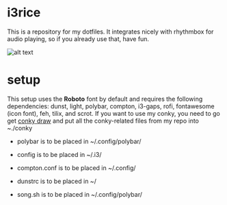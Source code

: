 # i3rice
This is a repository for my dotfiles. It integrates nicely with rhythmbox for audio playing, so if you already use that, have fun.

![alt text](https://i.imgur.com/DWXWK3q.png)

# setup
This setup uses the **Roboto** font by default and requires the following dependencies: dunst, light, polybar, compton, i3-gaps, rofi, fontawesome (icon font), feh, tilix, and scrot. If you want to use my conky, you need to go get [conky draw](https://github.com/fisadev/conky-draw) and put all the conky-related files from my repo into ~./conky

* polybar is to be placed in ~/.config/polybar/

* config is to be placed in ~/.i3/

* compton.conf is to be placed in ~/.config/

* dunstrc is to be placed in ~/

* song.sh is to be placed in ~/.config/polybar/


